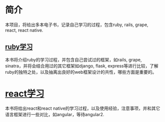 # 简介
本项目，将给出多本电子书，记录自己学习的过程，包含ruby, rails, grape, react, react native.

## [ruby学习](http://learning-ruby.seaify.com/)
本书将介绍ruby的学习过程，并包含自己尝试过的框架，如rails, grape, sinatra，并将会结合用过的其它框架如django, flask, express等进行比较，了解ruby的独特之处，以及抽离出良好的web框架设计的共性，哪些方面是重要的。

# [react学习](http://learning-react.seaify.com/)
本书将给出react和react native的学习过程，以及使用经验，注意事项，并和其它语言框架进行一些对比，如angular，等待angular2.
